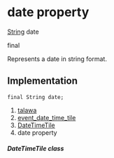 
<div>

# date property

</div>


[String](https://api.flutter.dev/flutter/dart-core/String-class.html)
date


final




Represents a date in string format.



## Implementation

``` language-dart
final String date;
```







1.  [talawa](../../index.md)
2.  [event_date_time_tile](../../widgets_event_date_time_tile/)
3.  [DateTimeTile](../../widgets_event_date_time_tile/DateTimeTile-class.md)
4.  date property

##### DateTimeTile class







